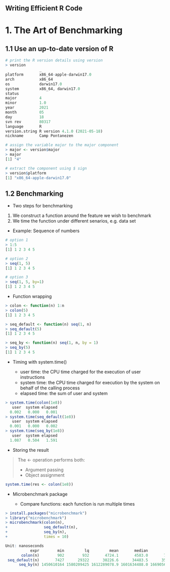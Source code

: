 Writing Efficient R Code
------------------------

# 1. The Art of Benchmarking

## 1.1 Use an up-to-date version of R

```R
# print the R version details using version
> version
               _                           
platform       x86_64-apple-darwin17.0     
arch           x86_64                      
os             darwin17.0                  
system         x86_64, darwin17.0          
status                                     
major          4                           
minor          1.0                         
year           2021                        
month          05                          
day            18                          
svn rev        80317                       
language       R                           
version.string R version 4.1.0 (2021-05-18)
nickname       Camp Pontanezen             

# assign the variable major to the major component
> major <- version$major
> major
[1] "4"

# extract the component using $ sign
> version$platform
[1] "x86_64-apple-darwin17.0"
```

## 1.2 Benchmarking

* Two steps for benchmarking

1. We construct a function around the feature we wish to benchmark
2. We time the function under different senarios, e.g. data set

* Example: Sequence of numbers

```R
# option 1
> 1:5
[1] 1 2 3 4 5

# option 2
> seq(1, 5)
[1] 1 2 3 4 5

# option 3
> seq(1, 5, by=1)
[1] 1 2 3 4 5
```

* Function wrapping

```R
> colon <- function(n) 1:n
> colon(5)
[1] 1 2 3 4 5

> seq_default <- function(n) seq(1, n)
> seq_default(5)
[1] 1 2 3 4 5

> seq_by <- function(n) seq(1, n, by = 1)
> seq_by(5)
[1] 1 2 3 4 5
```

* Timing with system.time()

    * user time: the CPU time charged for the execution of user instructions
    * system time: the CPU time charged for execution by the system on behalf of the calling process
    * elapsed time: the sum of user and system
 
```R
> system.time(colon(1e8))
   user  system elapsed 
  0.002   0.000   0.001 
> system.time(seq_default(1e8))
   user  system elapsed 
  0.001   0.000   0.002 
> system.time(seq_by(1e8))
   user  system elapsed 
  1.087   0.504   1.591 
```

* Storing the result

> The <- operation performs both:
> * Argument passing
> * Object assignment

```R
system.time(res <- colon(1e8))
```

* Microbenchmark package

    * Compare functions: each function is run multiple times

```R
> install.packages("microbenchmark")
> library("microbenchmark")
> microbenchmark(colon(n),
+                seq_default(n),
+                seq_by(n),
+                times = 10)

Unit: nanoseconds
           expr        min         lq         mean       median         uq        max neval
       colon(n)        902        932       4724.1       4583.0       7271      11838    10
 seq_default(n)       7427      29322      30226.6      34483.5      35408      45403    10
      seq_by(n) 1450610164 1580209425 1612289078.9 1601634488.0 1669056857 1756707381    10
```







